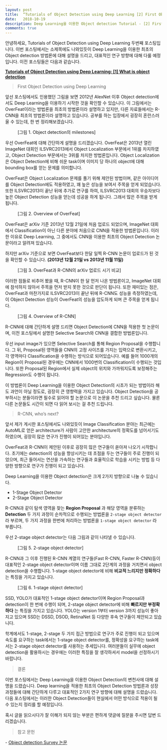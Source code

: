 ```yaml
---
layout: post
title:  “Tutorials of Object Detection using Deep Learning [2] First Object Detection using Deep Learning”
date:   2018-10-19
description: Deep Learning을 이용한 Object detection Tutorial - [2] First Object Detection using Deep Learning
comments: true
---
```


안녕하세요, Tutorials of Object Detection using Deep Learning 두번째 포스팅입니다. 
이번 포스팅에서는 소제목에도 나와있듯이 Deep Learning을 이용한 최초의 Object detection 방법론에 대해 설명을 드리고, 대표적인 연구 방향에 대해 다룰 예정입니다. 
이전 포스팅들은 다음과 같습니다.  

<a href="https://hoya012.github.io/blog/Tutorials-of-Object-Detection-Using-Deep-Learning-what-is-object-detection/" target="_blank"><b> Tutorials of Object Detection using Deep Learning: [1] What is object detection </b></a>

<blockquote> First Object Detection using Deep Learning </blockquote>

앞선 포스팅에서도 인용했던 그림을 보면 2012년 AlexNet 이후 Object detection에서도 Deep Learning을 이용하기 시작한 것을 확인할 수 있습니다. 
이 그림에서는 OverFeat이라는 방법론을 최초의 방법론이라 설명하고 있지만, 다른 자료들에서는 R-CNN을 최초의 방법론이라 설명하고 있습니다. 
공부를 하는 입장에서 굉장히 혼란스러울 수 있는데, 한 번 정리해보겠습니다.  

<figure>
	<img src="{{ '/assets/img/object_detection_second/fig1_detection_milestones.PNG' | prepend: site.baseurl }}" alt=""> 
	<figcaption> [그림 1. Object detection의 milestones] </figcaption>
</figure> 

우선 OverFeat에 대해 간단하게 설명을 드리겠습니다. 
OverFeat은 2013년 열린 ImageNet 대회인 ILSVRC2013에서 Object Localization 부문에서 1위를 차지하였고, Object Detection 부문에서는 3위를 차지한 방법론입니다. 
Object Localization은 Object Detection에 비해 쉬운 task이며 이미지 당 하나의 object에 대해 bounding box를 얻는 문제를 의미합니다.  

OverFeat은 Object Localization 문제를 풀기 위해 제안된 방법이며, 같은 아이디어를 Object Detection에도 적용하였고, 꽤 높은 성능을 보여서 주목을 얻게 되었습니다. 
또한 ILSVRC2013이 끝난 뒤에 추가로 연구를 하여, ILSVRC2013 대회의 우승자보다 높은 Object Detection 성능을 얻는데 성공을 하게 됩니다. 그래서 많은 주목을 받게 됩니다. 

<figure>
	<img src="{{ '/assets/img/object_detection_second/fig2_overfeat.PNG' | prepend: site.baseurl }}" alt=""> 
	<figcaption> [그림 2. Overview of OverFeat] </figcaption>
</figure> 

OverFeat은 arXiv 기준 2013년 12월 21일에 처음 업로드 되었으며, ImageNet 대회에서 Classification이 아닌 다른 분야에 처음으로 CNN을 적용한 방법론입니다. 
이러한 이유로 Deep Learning, 그 중에서도 CNN을 이용한 최초의 Object Detection 논문이라고 알려져 있습니다.  

하지만 arXiv 기준으로 보면 OverFeat보다 한달 일찍 R-CNN 논문이 업로드가 된 것을 확인할 수 있습니다. **(2013년 12월 21일 vs 2013년 11월 11일)**

<figure>
	<img src="{{ '/assets/img/object_detection_second/fig3_rcnn_overfeat.PNG' | prepend: site.baseurl }}" alt=""> 
	<figcaption> [그림 3. OverFeat과 R-CNN의 arXiv 업로드 시기 비교] </figcaption>
</figure> 

이러한 점들로 비추어 봤을 때, R-CNN이 한 달 먼저 나온 방법론이고, ImageNet 대회에 참석하지 않아서 주목을 먼저 받지 못한 것으로 판단이 됩니다. 
또한 재미있는 점은, OverFeat과 마찬가지로 ILSVRC2013이 끝난 뒤에 R-CNN도 성능을 측정하였는데, 이 Object Detection 성능이 OverFeat의 성능을 압도하게 되며 큰 주목을 얻게 됩니다.

<figure>
	<img src="{{ '/assets/img/object_detection_second/fig4_rcnn.PNG' | prepend: site.baseurl }}" alt=""> 
	<figcaption> [그림 4. Overview of R-CNN] </figcaption>
</figure> 

R-CNN에 대해 간단하게 설명 드리면 Object Detection에 CNN을 적용한 첫 논문이며, 이전 포스팅에서 설명한 Selective Search와 CNN을 결합한 방법론입니다.  

우선 input image가 있으면 Selective Search를 통해 Region Proposal을 수행합니다. 
그 뒤, Proposal된 영역들을 CNN의 고정 사이즈를 가지는 입력으로 변환시키고, 각 영역마다 Classification을 수행하는 방식으로 되어있습니다. 
예를 들어 1000개의 Region이 Proposal된 경우에는 CNN에서 1000번의 Classification이 수행되는 것입니다. 
또한 Proposal된 Region에서 실제 object의 위치와 가까워지도록 보정해주는 Regression도 수행이 됩니다.  

이 방법론이 Deep Learning을 이용한 Object Detection의 시초가 되는 방법이라 해도 과언이 아닐 정도로, 굉장히 큰 영향력을 가지고 있습니다. 
Object Detection을 공부하시는 분들이라면 필수로 읽어야 할 논문으로 이 논문을 추천 드리고 싶습니다.
물론 다른 논문들도 시간이 되면 다 읽어 보시는 걸 추천 드립니다.  

<blockquote> R-CNN, who’s next? </blockquote>

앞서 제가 게시한 포스팅에서도 나와있듯이 Image Classification 분야는 최근에는 AutoML로 얻은 architecture가 사람이 고안한 architecture의 정확도를 넘어서기도 하였으며, 굉장히 많은 연구가 진행이 되어있는 분야입니다. 

OverFeat과 R-CNN이 제안된 이후로 굉장히 많은 연구들이 쏟아져 나오기 시작합니다. 
초기에는 detection의 성능을 향상시키는 데 초점을 두는 연구들이 주로 진행이 되었으며, 최근 들어서는 연산을 가속하는 연구들과 효율적으로 학습을 시키는 방법 등 다양한 방향으로 연구가 진행이 되고 있습니다.  

Deep Learning을 이용한 Object detection은 크게 2가지 방향으로 나눌 수 있습니다. 

- 1-Stage Object Detector
- 2-Stage Object Detector

R-CNN과 같이 탐색 영역을 찾는 **Region Proposal** 과 해당 영역을 분류하는 **Detection** 두 가지 과정이 순차적으로 수행되는 방법론을 `2-stage object detector` 라 부르며, 두 가지 과정을 한번에 처리하는 방법론을 `1-stage object detector` 라 부릅니다.   

우선 2-stage object detector는 다음 그림과 같이 나타낼 수 있습니다.

<figure>
	<img src="{{ '/assets/img/object_detection_second/fig5_2stage.PNG' | prepend: site.baseurl }}" alt=""> 
	<figcaption> [그림 5. 2-stage object detector] </figcaption>
</figure> 

R-CNN과 그 이후 진행된 R-CNN 계열의 연구들(Fast R-CNN, Faster R-CNN)등이 대표적인 2-stage object detector이며 이름 그대로 2단계의 과정을 거치면서 object detection을 수행합니다. 
1-stage object detector에 비해 **비교적 느리지만 정확하다** 는 특징을 가지고 있습니다. 

<figure>
	<img src="{{ '/assets/img/object_detection_second/fig6_1stage.PNG' | prepend: site.baseurl }}" alt=""> 
	<figcaption> [그림 6. 1-stage object detector] </figcaption>
</figure> 

SSD, YOLO가 대표적인 1-stage object detector이며 Region Proposal과 detection이 한 번에 수행이 되며, 2-stage object detector에 비해 **빠르지만 부정확하다** 는 특징을 가지고 있습니다. 
YOLO는 version 1부터 version 3까지 성능이 좋아지고 있으며 SSD는 DSSD, DSOD, RetinaNet 등 다양한 후속 연구들이 제안되고 있습니다. 

학계에서도 1-stage, 2-stage 두 가지 접근 방법으로 연구가 주로 진행이 되고 있으며 속도를 요구하는 task에서는 1-stage object detector를, 정확성을 요구하는 task에서는 2-stage object detector를 사용하는 추세입니다. 
여러분들이 실무에 object detection을 활용하시는 경우에는 이러한 특징을 잘 생각하셔서 model을 선정하시기 바랍니다. 

<blockquote> 결론 </blockquote>  

이번 포스팅에서는 Deep Learning을 이용한 Object Detection의 변천사에 대해 설명을 드렸습니다. 
Deep learning을 적용한 최초의 Object Detection 방법론과 성장 과정들에 대해 간단하게 다루고 대표적인 2가지 연구 방향에 대해 설명을 드렸습니다. 
다음 포스팅에서는 이러한 Object Detection들이 현실에서 어떤 방식으로 적용이 될 수 있는지 정리를 할 예정입니다.  

혹시 글을 읽으시다가 잘 이해가 되지 않는 부분은 편하게 댓글에 질문을 주시면 답변 드리겠습니다.

<blockquote> 참고 문헌 </blockquote>  
- <a href="https://arxiv.org/pdf/1809.02165.pdf" target="_blank"> Object detection Survey 논문 </a>
